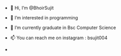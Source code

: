 - 👋 Hi, I’m @BhoirSujit
- 👀 I’m interested in programming
- 🌱 I’m currently graduate in Bsc Computer Science
- 📫 You can reach me on instagram : bsujit004

- 

